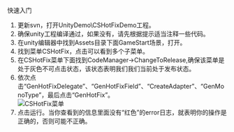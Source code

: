 快速入门
1. 更新svn，打开UnityDemo\CSHotFixDemo工程。<br>
2. 确保unity工程编译通过，如果没有，请先根据提示适当注释一些代码。<br>
3. 在unity编辑器中找到Assets目录下面GameStart场景，打开。<br>
4. 找到菜单CSHotFix，点击可以看到多个子菜单。<br>
5. 在CSHotFix菜单下面找到CodeManager->ChangeToRelease,确保该菜单是处于灰色不可点击状态，该状态表明我们我们当前处于发布状态。<br>
6. 依次点击“GenHotFixDelegate”、“GenHotFixField”、“CreateAdapter”、“GenMonoType”，最后点击“GenHotFix”。<br>
    ![CSHotFix菜单](https://github.com/qq576067421/cshotfix/blob/master/doc/pages/20180207213338.png)<br>
7. 点击运行。当你查看到的信息里面没有“红色”的error日志，就表明你的操作是正确的，否则可能不正确。<br>

 

